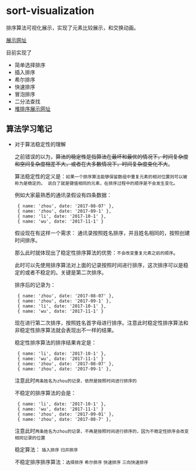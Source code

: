 # sort-visualization

排序算法可视化展示，实现了元素比较展示，和交换动画。

[展示网址](https://xiaojiezhou2017.github.io/sort-visualization/)

目前实现了

- 简单选择排序
- 插入排序
- 希尔排序
- 快速排序
- 冒泡排序
- 二分法查找
- [堆排序展示网址](https://xiaojiezhou2017.github.io/binaryTree/)

## 算法学习笔记

- 对于算法稳定性的理解

  之前错误的以为，~~算法的稳定性是指算法在最坏和最优的情况下，时间复杂度和空间复杂度相差不大，或者在大多数情况下，时间复杂度变化不大~~。

  算法稳定性的定义是：`如果一个排序算法能够保留数组中重复元素的相对位置则可以被称为是稳定的。 说白了就是键值相同的元素，在排序过程中的顺序是不会发生变化。`

  例如大家最熟悉的通讯录假设有四条数据：

  ```
   { name: 'zhou', date: '2017-08-07' },
   { name: 'zhou', date: '2017-09-1' },
   { name: 'li', date: '2017-10-1' },
   { name: 'wu', date: '2017-11-1' }
  ```

  假设现在有这样一个需求： 通讯录按照姓名排序，并且姓名相同的，按照创建时间排序。

  那么此时就体现出了稳定性排序算法的优势：`不会改变重复元素之前的顺序`。

  此时可以先使用排序算法对上面的记录按照时间进行排序，这次排序可以是稳定的或者不稳定的。关键是第二次排序。

  排序后的记录为：

  ```
   { name: 'zhou', date: '2017-08-07' },
   { name: 'zhou', date: '2017-09-1' },
   { name: 'li', date: '2017-10-1' },
   { name: 'wu', date: '2017-11-1' }
  ```

  现在进行第二次排序，按照姓名首字母进行排序。注意此时稳定性排序算法和非稳定性排序算法就会表现出不一样的结果。

  稳定性排序算法的排序结果肯定是：

  ```
   { name: 'li', date: '2017-10-1' },
   { name: 'wu', date: '2017-11-1' }
   { name: 'zhou', date: '2017-08-07' },
   { name: 'zhou', date: '2017-09-1' },
  ```

  注意此时`两条姓名为zhou的记录，依然是按照时间进行排序的`

  不稳定的排序算法的会是：

  ```
   { name: 'li', date: '2017-10-1' },
   { name: 'wu', date: '2017-11-1' }
   { name: 'zhou', date: '2017-09-01' },
   { name: 'zhou', date: '2017-08-7' },
  ```

  注意此时`两条姓名为zhou的记录，不再是按照时间进行排序的，因为不稳定性排序会改变相同记录的位置`

  稳定算法： `插入排序` `归并排序`

  不稳定排序排序算法：`选择排序` `希尔排序` `快速排序` `三向快速排序`
